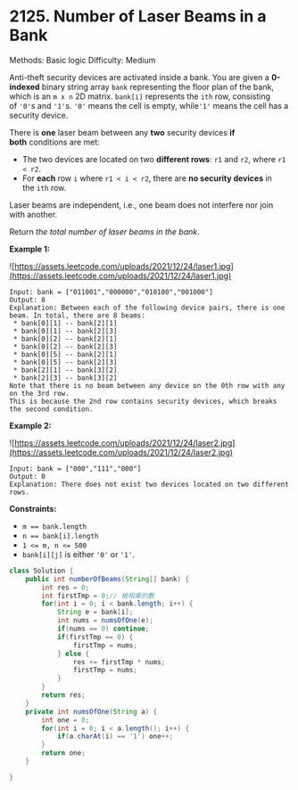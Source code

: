 # 2125. Number of Laser Beams in a Bank

Methods: Basic logic
Difficulty: Medium

Anti-theft security devices are activated inside a bank. You are given a **0-indexed** binary string array `bank` representing the floor plan of the bank, which is an `m x n` 2D matrix. `bank[i]` represents the `ith` row, consisting of `'0'`s and `'1'`s. `'0'` means the cell is empty, while`'1'` means the cell has a security device.

There is **one** laser beam between any **two** security devices **if both** conditions are met:

- The two devices are located on two **different rows**: `r1` and `r2`, where `r1 < r2`.
- For **each** row `i` where `r1 < i < r2`, there are **no security devices** in the `ith` row.

Laser beams are independent, i.e., one beam does not interfere nor join with another.

Return *the total number of laser beams in the bank*.

**Example 1:**

![https://assets.leetcode.com/uploads/2021/12/24/laser1.jpg](https://assets.leetcode.com/uploads/2021/12/24/laser1.jpg)

```
Input: bank = ["011001","000000","010100","001000"]
Output: 8
Explanation: Between each of the following device pairs, there is one beam. In total, there are 8 beams:
 * bank[0][1] -- bank[2][1]
 * bank[0][1] -- bank[2][3]
 * bank[0][2] -- bank[2][1]
 * bank[0][2] -- bank[2][3]
 * bank[0][5] -- bank[2][1]
 * bank[0][5] -- bank[2][3]
 * bank[2][1] -- bank[3][2]
 * bank[2][3] -- bank[3][2]
Note that there is no beam between any device on the 0th row with any on the 3rd row.
This is because the 2nd row contains security devices, which breaks the second condition.

```

**Example 2:**

![https://assets.leetcode.com/uploads/2021/12/24/laser2.jpg](https://assets.leetcode.com/uploads/2021/12/24/laser2.jpg)

```
Input: bank = ["000","111","000"]
Output: 0
Explanation: There does not exist two devices located on two different rows.

```

**Constraints:**

- `m == bank.length`
- `n == bank[i].length`
- `1 <= m, n <= 500`
- `bank[i][j]` is either `'0'` or `'1'`.

```java
class Solution {
    public int numberOfBeams(String[] bank) {
        int res = 0;
        int firstTmp = 0;// 被相乘的數
        for(int i = 0; i < bank.length; i++) {
            String e = bank[i];
            int nums = numsOfOne(e);
            if(nums == 0) continue;
            if(firstTmp == 0) {
                firstTmp = nums;
            } else {
                res += firstTmp * nums;
                firstTmp = nums; 
            }
        }
        return res;
    }
    private int numsOfOne(String a) {
        int one = 0;
        for(int i = 0; i < a.length(); i++) {
            if(a.charAt(i) == '1') one++;
        }
        return one;
    }

}
```